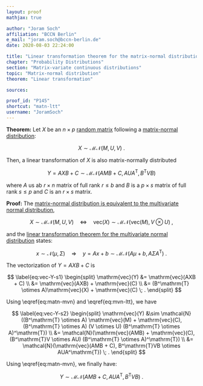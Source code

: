 ```yaml
---
layout: proof
mathjax: true

author: "Joram Soch"
affiliation: "BCCN Berlin"
e_mail: "joram.soch@bccn-berlin.de"
date: 2020-08-03 22:24:00

title: "Linear transformation theorem for the matrix-normal distribution"
chapter: "Probability Distributions"
section: "Matrix-variate continuous distributions"
topic: "Matrix-normal distribution"
theorem: "Linear transformation"

sources:

proof_id: "P145"
shortcut: "matn-ltt"
username: "JoramSoch"
---
```



**Theorem:** Let $X$ be an $n \times p$ [random matrix](/D/rmat) following a [matrix-normal distribution](/D/matn):

$$ \label{eq:matn}
X \sim \mathcal{MN}(M, U, V) \; .
$$

Then, a linear transformation of $X$ is also matrix-normally distributed

$$ \label{eq:matn-trans}
Y = AXB + C \sim \mathcal{MN}(AMB+C, AUA^\mathrm{T}, B^\mathrm{T}VB)
$$

where $A$ us ab $r \times n$ matrix of full rank $r \leq b$ and $B$ is a $p \times s$ matrix of full rank $s \leq p$ and $C$ is an $r \times s$ matrix.


**Proof:** The [matrix-normal distribution is equivalent to the multivariate normal distribution](/P/matn-mvn),

$$ \label{eq:matn-mvn}
X \sim \mathcal{MN}(M, U, V) \quad \Leftrightarrow \quad \mathrm{vec}(X) \sim \mathcal{MN}(\mathrm{vec}(M), V \otimes U) \; ,
$$

and the [linear transformation theorem for the multivariate normal distribution](/P/mvn-ltt) states:

$$ \label{eq:mvn-ltt}
x \sim \mathcal{N}(\mu, \Sigma) \quad \Rightarrow \quad y = Ax + b \sim \mathcal{MN}(A\mu + b, A \Sigma A^\mathrm{T}) \; .
$$

The vectorization of $Y = AXB + C$ is

$$ \label{eq:vec-Y-s1}
\begin{split}
\mathrm{vec}(Y) &= \mathrm{vec}(AXB + C) \\
&= \mathrm{vec}(AXB) + \mathrm{vec}(C) \\
&= (B^\mathrm{T} \otimes A)\mathrm{vec}(X) + \mathrm{vec}(C) \; .
\end{split}
$$

Using \eqref{eq:matn-mvn} and \eqref{eq:mvn-ltt}, we have

$$ \label{eq:vec-Y-s2}
\begin{split}
\mathrm{vec}(Y) &\sim \mathcal{N}((B^\mathrm{T} \otimes A) \mathrm{vec}(M) + \mathrm{vec}(C), (B^\mathrm{T} \otimes A) (V \otimes U) (B^\mathrm{T} \otimes A)^\mathrm{T}) \\
&= \mathcal{N}(\mathrm{vec}(AMB) + \mathrm{vec}(C), (B^\mathrm{T}V \otimes AU) (B^\mathrm{T} \otimes A)^\mathrm{T}) \\
&= \mathcal{N}(\mathrm{vec}(AMB + C), B^\mathrm{T}VB \otimes AUA^\mathrm{T}) \; .
\end{split}
$$

Using \eqref{eq:matn-mvn}, we finally have:

$$ \label{eq:matn-ltt-qed}
Y \sim \mathcal{MN}(AMB + C, AUA^\mathrm{T} ,B^\mathrm{T}VB) \; .
$$